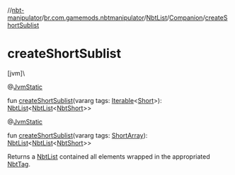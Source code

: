 //[nbt-manipulator](../../../../index.md)/[br.com.gamemods.nbtmanipulator](../../index.md)/[NbtList](../index.md)/[Companion](index.md)/[createShortSublist](create-short-sublist.md)

# createShortSublist

[jvm]\

@[JvmStatic](https://kotlinlang.org/api/latest/jvm/stdlib/kotlin.jvm/-jvm-static/index.html)

fun [createShortSublist](create-short-sublist.md)(vararg tags: [Iterable](https://kotlinlang.org/api/latest/jvm/stdlib/kotlin.collections/-iterable/index.html)&lt;[Short](https://kotlinlang.org/api/latest/jvm/stdlib/kotlin/-short/index.html)&gt;): [NbtList](../index.md)&lt;[NbtList](../index.md)&lt;[NbtShort](../../-nbt-short/index.md)&gt;&gt;

@[JvmStatic](https://kotlinlang.org/api/latest/jvm/stdlib/kotlin.jvm/-jvm-static/index.html)

fun [createShortSublist](create-short-sublist.md)(vararg tags: [ShortArray](https://kotlinlang.org/api/latest/jvm/stdlib/kotlin/-short-array/index.html)): [NbtList](../index.md)&lt;[NbtList](../index.md)&lt;[NbtShort](../../-nbt-short/index.md)&gt;&gt;

Returns a [NbtList](../index.md) contained all elements wrapped in the appropriated [NbtTag](../../-nbt-tag/index.md).
